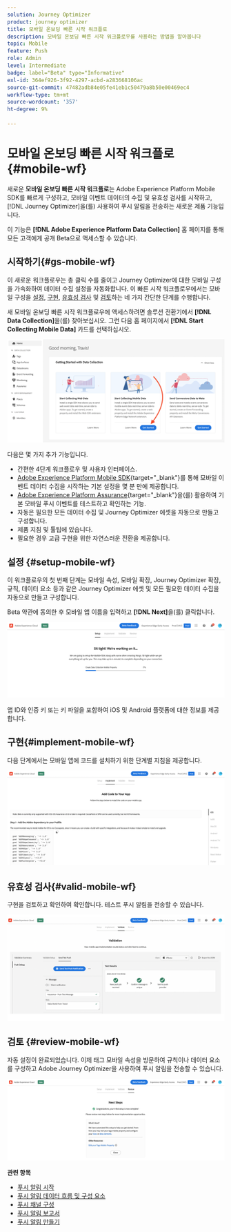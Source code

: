 ```yaml
---
solution: Journey Optimizer
product: journey optimizer
title: 모바일 온보딩 빠른 시작 워크플로
description: 모바일 온보딩 빠른 시작 워크플로우를 사용하는 방법을 알아봅니다
topic: Mobile
feature: Push
role: Admin
level: Intermediate
badge: label="Beta" type="Informative"
exl-id: 364ef926-3f92-4297-acbd-a283668106ac
source-git-commit: 47482adb84e05fe41eb1c50479a8b50e00469ec4
workflow-type: tm+mt
source-wordcount: '357'
ht-degree: 9%

---
```


# 모바일 온보딩 빠른 시작 워크플로 {#mobile-wf}

새로운 **모바일 온보딩 빠른 시작 워크플로**&#x200B;는 Adobe Experience Platform Mobile SDK를 빠르게 구성하고, 모바일 이벤트 데이터의 수집 및 유효성 검사를 시작하고, [!DNL Journey Optimizer]을(를) 사용하여 푸시 알림을 전송하는 새로운 제품 기능입니다.

이 기능은 **[!DNL Adobe Experience Platform Data Collection]** 홈 페이지를 통해 모든 고객에게 공개 Beta으로 액세스할 수 있습니다.

## 시작하기{#gs-mobile-wf}

이 새로운 워크플로우는 총 클릭 수를 줄이고 Journey Optimizer에 대한 모바일 구성을 가속화하여 데이터 수집 설정을 자동화합니다. 이 빠른 시작 워크플로우에서는 모바일 구성을 [설정](##setup-mobile-wf), [구현](#implement-mobile-wf), [유효성 검사](#valid-mobile-wf) 및 [검토](#review-mobile-wf)하는 네 가지 간단한 단계를 수행합니다.

새 모바일 온보딩 빠른 시작 워크플로우에 액세스하려면 솔루션 전환기에서 **[!DNL Data Collection]**&#x200B;을(를) 찾아보십시오. 그런 다음 홈 페이지에서 **[!DNL Start Collecting Mobile Data]** 카드를 선택하십시오.

![](assets/mobile-wf-home.png)

다음은 몇 가지 추가 기능입니다.

* 간편한 4단계 워크플로우 및 사용자 인터페이스.
* [Adobe Experience Platform Mobile SDK](https://developer.adobe.com/client-sdks/documentation/){target="_blank"}를 통해 모바일 이벤트 데이터 수집을 시작하는 기본 설정을 몇 분 만에 제공합니다.
* [Adobe Experience Platform Assurance](https://experienceleague.adobe.com/docs/experience-platform/assurance/home.html){target="_blank"}을(를) 활용하여 기본 모바일 푸시 이벤트를 테스트하고 확인하는 기능.
* 자동은 필요한 모든 데이터 수집 및 Journey Optimizer 에셋을 자동으로 만들고 구성합니다.
* 제품 지침 및 툴팁에 있습니다.
* 필요한 경우 고급 구현을 위한 자연스러운 전환을 제공합니다.

## 설정 {#setup-mobile-wf}

이 워크플로우의 첫 번째 단계는 모바일 속성, 모바일 확장, Journey Optimizer 확장, 규칙, 데이터 요소 등과 같은 Journey Optimizer 에셋 및 모든 필요한 데이터 수집을 자동으로 만들고 구성합니다.

Beta 약관에 동의한 후 모바일 앱 이름을 입력하고 **[!DNL Next]**&#x200B;을(를) 클릭합니다.

![](assets/mobile-wf-setup.png)

앱 ID와 인증 키 또는 키 파일을 포함하여 iOS 및 Android 플랫폼에 대한 정보를 제공합니다.

## 구현{#implement-mobile-wf}

다음 단계에서는 모바일 앱에 코드를 설치하기 위한 단계별 지침을 제공합니다.

![](assets/mobile-wf-add-code.png)


## 유효성 검사{#valid-mobile-wf}

구현을 검토하고 확인하여 확인합니다. 테스트 푸시 알림을 전송할 수 있습니다.

![](assets/mobile-wf-valid.png)


## 검토 {#review-mobile-wf}

자동 설정이 완료되었습니다. 이제 태그 모바일 속성을 방문하여 규칙이나 데이터 요소를 구성하고 Adobe Journey Optimizer을 사용하여 푸시 알림을 전송할 수 있습니다.

![](assets/mobile-wf-done.png)


**관련 항목**

* [푸시 알림 시작](get-started-push.md)
* [푸시 알림 데이터 흐름 및 구성 요소](push-gs.md)
* [푸시 채널 구성](push-configuration.md)
* [푸시 알림 보고서](../reports/journey-global-report-cja-push.md#push-global)
* [푸시 알림 만들기](create-push.md)
